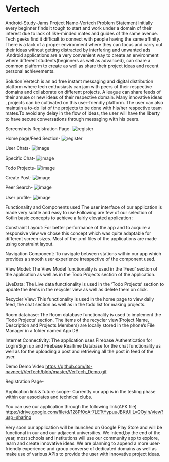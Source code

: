 # Vertech
Android-Study-Jams
Project Name-Vertech
Problem Statement
Initially every beginner finds it tough to start and work under a domain of their interest due to lack of like-minded mates and guides of the same avenue. Tech geeks find it difficult to connect with people having the same affinity. There is a lack of a proper environment where they can focus and carry out their ideas without getting distracted by interfering and unwanted ads .Android applications are a very convenient way to create an environment where different students(beginners as well as advanced), can share a common platform to create as well as share their project ideas and recent personal achievements.

Solution
Vertech is an ad free instant messaging and digital distribution platform where tech enthusiasts can jam with peers of their respective domains and collaborate on different projects. A league can share feeds of their amuse or new ideas of their respective domain. Many innovative ideas , projects can be cultivated on this user-friendly platform. The user can also maintain a to-do list of the projects to be done with his/her respective team mates.To avoid any delay in the flow of ideas, the user will have the liberty to have secure conversations through messaging with his peers.

Screenshots
Registration Page- ![register](https://user-images.githubusercontent.com/65966441/185752365-d53ca724-6e05-482f-9064-e17371b68efa.jpg)


Home page/Feed Section- ![register](https://user-images.githubusercontent.com/65966441/185752424-69c6fcee-32cf-461a-a373-a0f5abf39a8f.jpg)


User Chats- ![image](https://user-images.githubusercontent.com/65966441/185752443-6e287bb7-1ae3-4c4f-9d65-54f13c2714da.png)


Specific Chat- ![image](https://user-images.githubusercontent.com/65966441/185752467-84df645a-1891-45f8-a8b8-9f26b5dcf563.png)



Todo Projects- ![image](https://user-images.githubusercontent.com/65966441/185752478-39d4d4b7-a422-4f1f-ad38-07c00aa014ef.png)


Create Post- ![image](https://user-images.githubusercontent.com/65966441/185752483-b49c34ed-8de2-4fc6-b5d5-eb8641ad3846.png)


Peer Search- ![image](https://user-images.githubusercontent.com/65966441/185752502-4753a51a-d4dd-47b0-bc5d-65200a0eb9a6.png)


User profile- ![image](https://user-images.githubusercontent.com/65966441/185752516-eb3d723f-7218-4d0a-8c6f-4024fc6e5452.png)


Functionality and Components used
The user interface of our application is made very subtle and easy to use.Following are few of our selection of Kotlin basic concepts to achieve a fairly elevated application :

Constraint Layout: For better performance of the app and to acquire a responsive view we chose this concept which was quite adaptable for different screen sizes. Most of the .xml files of the applications are made using constraint layout.

Navigation Component: To navigate between stations within our app which provides a smooth user experience irrespective of the component used.

View Model: The View Model functionality is used in the ‘Feed’ section of the application as well as in the Todo Projects section of the application.

LiveData: The Live data functionality is used in the ‘Todo Projects’ section to update the items in the recycler view as well as delete them on click.

Recycler View: This functionality is used in the home page to view daily feed, the chat section as well as in the todo list for making projects.

Room database: The Room database functionality is used to implement the ‘Todo Projects’ section. The items of the recycler view(Project Name, Description and Projects Members) are locally stored in the phone’s File Manager in a folder named App DB.

Internet Connectivity: The application uses Firebase Authentication for Login/Sign up and Firebase Realtime Database for the chat functionality as well as for the uploading a post and retrieving all the post in feed of the user.

Demo
Demo Video https://github.com/its-navneet/VerTech/blob/master/VerTech_Demo.gif

Registration Page- 

Application link & future scope-
Currently our app is in the testing phase within our associates and technical clubs.

You can use our application through the following link(APK file) https://drive.google.com/file/d/128Pf0oA-7LETtYypuuJBKtUIILvQOylh/view?usp=sharing

Very soon our application will be launched on Google Play Store and will be functional in our and our adjacent universities. We intend,by the end of the year, most schools and institutions will use our community app to explore, learn and create innovative ideas. We are planning to append a more user-friendly experience and group converse of dedicated domains as well as make use of various APIs to provide the user with innovative project ideas.
